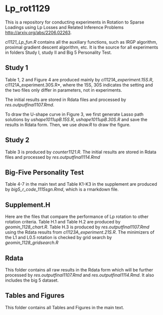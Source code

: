 # Lp_rot1129
This is a repository for conducting experiments in Rotation to Sparse Loadings using Lp Losses and Related Inference Problems http://arxiv.org/abs/2206.02263.

*cl1121_Lp_fun.R* contains all the auxiliary functions, such as IRGP algorithm, proximal gradient descent algorithm, etc. It is the source for all experiments in folders Study I, study II and Big 5 Personality Test. 

## Study 1
Table 1, 2 and Figure 4 are produced mainly by *cl1121A_experiment.15S.R*, cl1121A_experiment.30S.R*, where the 15S, 30S indicates the setting and the two files only differ in parameters, not in experiments. 

The initial results are stored in Rdata files and processed by *res.outputfinal1107.Rmd*.

To draw the U-shape curve in Figure 3, we first generate Lasso path solutions by *ushape1011upB.15S.R*, *ushape1011upB.30S.R* and save the results in Rdata form. Then, we use *draw.R* to draw the figure.

## Study 2
Table 3 is produced by *counter1121.R*. The initial results are stored in Rdata files and processed by *res.outputfinal1114.Rmd*

## Big-Five Personality Test
Table 4-7 in the main text and Table K1-K3 in the supplement are produced by *big5_r_code_1115sgn.Rmd*, which is a rmarkdown file.

## Supplement.H
Here are the files that compare the performance of Lp rotation to other rotation criteria. Table H.1 and Table H.2 are produced by *geomin_1128_chart.R*. Table H.3 is produced by *res.outputfinal1107.Rmd* using the Rdata results from *cl1123A_experiment.21S.R*. The minimizers of the L1 and L0.5 rotation is checked by grid search by *geomin_1128_gridsearch.R*

## Rdata
This folder contains all raw results in the Rdata form which will be further processed by *res.outputfinal1107.Rmd* and *res.outputfinal1114.Rmd*. It also includes the big 5 dataset.

## Tables and Figures
This folder contains all Tables and Figures in the main text.
